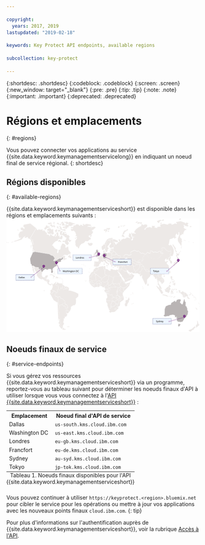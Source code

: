 ```yaml
---

copyright:
  years: 2017, 2019
lastupdated: "2019-02-18"

keywords: Key Protect API endpoints, available regions

subcollection: key-protect

---
```


{:shortdesc: .shortdesc}
{:codeblock: .codeblock}
{:screen: .screen}
{:new_window: target="_blank"}
{:pre: .pre}
{:tip: .tip}
{:note: .note}
{:important: .important}
{:deprecated: .deprecated}

# Régions et emplacements
{: #regions}

Vous pouvez connecter vos applications au service {{site.data.keyword.keymanagementservicelong}} en indiquant un noeud final de service régional.
{: shortdesc}

## Régions disponibles
{: #available-regions}

{{site.data.keyword.keymanagementserviceshort}} est disponible dans les régions et emplacements suivants :
![Image illustrant les régions dans lesquelles le service Key Protect est disponible.](images/world-map_min.svg)

## Noeuds finaux de service
{: #service-endpoints}

Si vous gérez vos ressources {{site.data.keyword.keymanagementserviceshort}} via un programme, reportez-vous au tableau suivant pour déterminer les noeuds finaux d'API à utiliser lorsque vous vous connectez à l'[API {{site.data.keyword.keymanagementserviceshort}}](https://{DomainName}/apidocs/key-protect) : 

<table>
    <tr>
        <th>Emplacement</th>
        <th>Noeud final d'API de service</th>
    </tr>
    <tr>
        <td>Dallas</td>
        <td>
            <code>us-south.kms.cloud.ibm.com</code>
        </td>
    </tr>
    <tr>
        <td>Washington DC</td>
        <td>
            <code>us-east.kms.cloud.ibm.com</code>
        </td>
    </tr>
    <tr>
        <td>Londres</td>
        <td>
            <code>eu-gb.kms.cloud.ibm.com</code>
        </td>
    </tr>
    <tr>
        <td>Francfort</td>
        <td>
            <code>eu-de.kms.cloud.ibm.com</code>
        </td>
    </tr>
    <tr>
        <td>Sydney</td>
        <td>
            <code>au-syd.kms.cloud.ibm.com</code>
        </td>
    </tr>
    <tr>
        <td>Tokyo</td>
        <td>
            <code>jp-tok.kms.cloud.ibm.com</code>
        </td>
    </tr>
    <caption style="caption-side:bottom;">Tableau 1. Noeuds finaux disponibles pour l'API {{site.data.keyword.keymanagementserviceshort}}</caption>
</table>

Vous pouvez continuer à utiliser `https://keyprotect.<region>.bluemix.net` pour cibler le service pour les opérations ou mettre à jour vos applications avec les nouveaux points finaux `cloud.ibm.com`. 
{: tip}

Pour plus d'informations sur l'authentification auprès de {{site.data.keyword.keymanagementserviceshort}}, voir la rubrique [Accès à l'API](/docs/services/key-protect?topic=key-protect-set-up-api).
